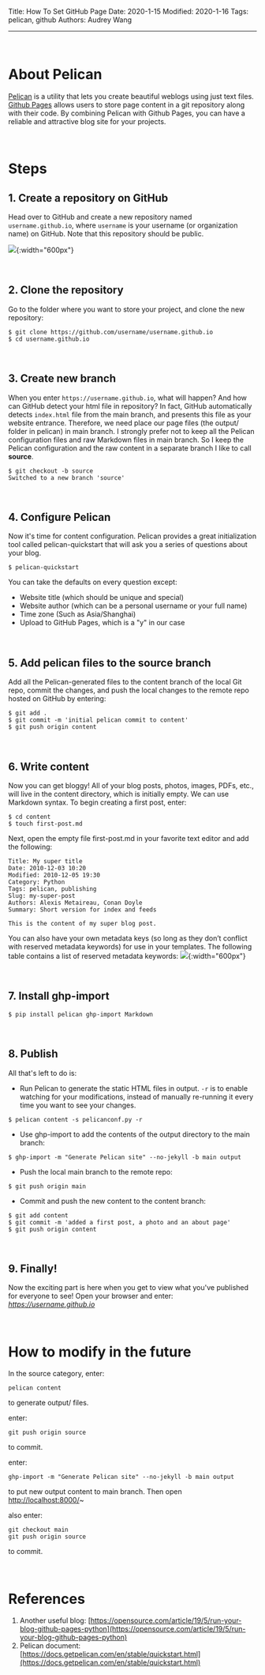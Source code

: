 Title: How To Set GitHub Page
Date: 2020-1-15
Modified: 2020-1-16
Tags: pelican, github
Authors: Audrey Wang

---

<br />

# About Pelican
[Pelican](http://docs.getpelican.com/en/) is a utility that lets you create beautiful weblogs using just text files. [Github Pages](https://pages.github.com/) allows users to store page content in a git repository along with their code. By combining Pelican with Github Pages, you can have a reliable and attractive blog site for your projects.

<br />

# Steps
## 1. Create a repository on GitHub
Head over to GitHub and create a new repository named `username.github.io`, where `username` is your username (or organization name) on GitHub. Note that this repository should be public.

![]({static}/pictures/1.png){:width="600px"}

<br />

## 2. Clone the repository
Go to the folder where you want to store your project, and clone the new repository:
```text
$ git clone https://github.com/username/username.github.io
$ cd username.github.io
```

<br />

## 3. Create new branch
When you enter `https://username.github.io`, what will happen? And how can GitHub detect your html file in repository? In fact, GitHub automatically detects `index.html` file from the main branch, and presents this file as your website entrance. Therefore, we need place our page files (the output/ folder in pelican) in main branch. I strongly prefer not to keep all the Pelican configuration files and raw Markdown files in main branch. So I keep the Pelican configuration and the raw content in a separate branch I like to call **source**.
```text
$ git checkout -b source
Switched to a new branch 'source'
```

<br />

## 4. Configure Pelican
Now it's time for content configuration. Pelican provides a great initialization tool called pelican-quickstart that will ask you a series of questions about your blog.
```text
$ pelican-quickstart
```
You can take the defaults on every question except:

- Website title (which should be unique and special)
- Website author (which can be a personal username or your full name)
- Time zone (Such as Asia/Shanghai)
- Upload to GitHub Pages, which is a "y" in our case

<br />

## 5. Add pelican files to the source branch
Add all the Pelican-generated files to the content branch of the local Git repo, commit the changes, and push the local changes to the remote repo hosted on GitHub by entering:
```text
$ git add .
$ git commit -m 'initial pelican commit to content'
$ git push origin content
```

<br />

## 6. Write content
Now you can get bloggy! All of your blog posts, photos, images, PDFs, etc., will live in the content directory, which is initially empty. We can use Markdown syntax. To begin creating a first post, enter:
```text
$ cd content
$ touch first-post.md
```
Next, open the empty file first-post.md in your favorite text editor and add the following:
```text
Title: My super title
Date: 2010-12-03 10:20
Modified: 2010-12-05 19:30
Category: Python
Tags: pelican, publishing
Slug: my-super-post
Authors: Alexis Metaireau, Conan Doyle
Summary: Short version for index and feeds

This is the content of my super blog post.  
```
You can also have your own metadata keys (so long as they don’t conflict with reserved metadata keywords) for use in your templates. The following table contains a list of reserved metadata keywords:
![]({static}/pictures/2.jpg){:width="600px"}

<br />

## 7. Install ghp-import
```text
$ pip install pelican ghp-import Markdown
```

<br />

## 8. Publish
All that's left to do is:

- Run Pelican to generate the static HTML files in output. `-r` is to enable watching for your modifications, instead of manually re-running it every time you want to see your changes. 
```text
$ pelican content -s pelicanconf.py -r
```
- Use ghp-import to add the contents of the output directory to the main branch:
```text
$ ghp-import -m "Generate Pelican site" --no-jekyll -b main output
```
- Push the local main branch to the remote repo:
```text
$ git push origin main
```
- Commit and push the new content to the content branch:
```text
$ git add content
$ git commit -m 'added a first post, a photo and an about page'
$ git push origin content
```

<br />

## 9. Finally!
Now the exciting part is here when you get to view what you've published for everyone to see! Open your browser and enter: *https://username.github.io*

<br />


# How to modify in the future
In the source category, enter: 
```text
pelican content
``` 
to generate output/ files.

enter:
```text
git push origin source
```
to commit.

enter:
```text
ghp-import -m "Generate Pelican site" --no-jekyll -b main output
```
to put new output content to main branch. Then open [http://localhost:8000/](http://localhost:8000/)~

also enter:
```text
git checkout main
git push origin source
```
to commit.


<br />

# References
1. Another useful blog: [https://opensource.com/article/19/5/run-your-blog-github-pages-python](https://opensource.com/article/19/5/run-your-blog-github-pages-python)
2. Pelican document: [https://docs.getpelican.com/en/stable/quickstart.html](https://docs.getpelican.com/en/stable/quickstart.html)